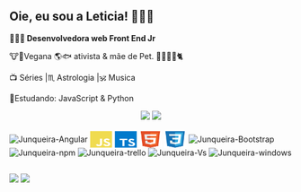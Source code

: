 

## Oie, eu sou a Leticia! 🙋🏻‍♀️

<b>👩🏻‍💻 Desenvolvedora web Front End Jr</b>
<p>🐮🐽Vegana 🌎🐟 ativista & mãe de Pet. 🐶💖🐶💖🐈 </p>
<p> 📺 Séries |♏ Astrologia |🕉 Musica 
<p>🌱Estudando: JavaScript & Python </p>


<div align="center">
  <img height="180em" src="https://github-readme-stats.vercel.app/api?username=itsmejunqueira&show_icons=true&theme=dracula&include_all_commits=true&count_private=true"/>
  <img height="180em" src="https://github-readme-stats.vercel.app/api/top-langs/?username=rafaballerini&layout=compact&langs_count=7&theme=dracula"/>
</div>
<div style="display: inline_block"><br>
  <img align="center" alt="Junqueira-Angular" height="30" width="40" src="https://cdn.jsdelivr.net/gh/devicons/devicon/icons/angularjs/angularjs-original.svg">
  <img align="center" alt="Junqueira-Js" height="30" width="40" src="https://raw.githubusercontent.com/devicons/devicon/master/icons/javascript/javascript-plain.svg">
  <img align="center" alt="Junqueira-Ts" height="30" width="40" src="https://raw.githubusercontent.com/devicons/devicon/master/icons/typescript/typescript-plain.svg">
  <img align="center" alt="Junqueira-HTML" height="30" width="40" src="https://raw.githubusercontent.com/devicons/devicon/master/icons/html5/html5-original.svg">
  <img align="center" alt="Junqueira-CSS" height="30" width="40" src="https://raw.githubusercontent.com/devicons/devicon/master/icons/css3/css3-original.svg">
  <img align="center" alt="Junqueira-Bootstrap" height="30" width="40" src="https://cdn.jsdelivr.net/gh/devicons/devicon/icons/bootstrap/bootstrap-original.svg" />
  <img lign="center" alt="Junqueira-npm" height="30" width="40" src="https://cdn.jsdelivr.net/gh/devicons/devicon/icons/npm/npm-original-wordmark.svg" />
  <img lign="center" alt="Junqueira-trello" height="30" width="40" src="https://cdn.jsdelivr.net/gh/devicons/devicon/icons/trello/trello-plain.svg" />
  <img lign="center" alt="Junqueira-Vs" height="30" width="40" src="https://cdn.jsdelivr.net/gh/devicons/devicon/icons/visualstudio/visualstudio-plain.svg" />
  <img lign="center" alt="Junqueira-windows" height="30" width="40" src="https://cdn.jsdelivr.net/gh/devicons/devicon/icons/windows8/windows8-original.svg" />


</div>
  
  ##
 
<div> 
  <a href = "mailto:leticia_junqueira10@hotmail.com"><img src="https://img.shields.io/badge/-Gmail-%23333?style=for-the-badge&logo=gmail&logoColor=white" target="_blank"></a>
  <a href=" https://www.linkedin.com/in/leticia-junqueira/" target="_blank"><img src="https://img.shields.io/badge/-LinkedIn-%230077B5?style=for-the-badge&logo=linkedin&logoColor=white" target="_blank"></a> 
 </div>
